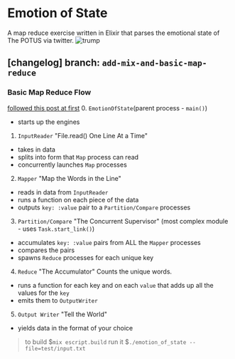 # Emotion of State
A map reduce exercise written in Elixir that parses the emotional state of The POTUS via twitter. ![trump](https://github.com/marka2g/emotion_of_state/blob/master/trumpski.png)

## [changelog] branch: `add-mix-and-basic-map-reduce`
### Basic Map Reduce Flow
[followed this post at first](https://hackernoon.com/build-a-mapreduce-flow-in-elixir-f97c317e457e)
0. `EmotionOfState`(parent process - `main()`)
  - starts up the engines
1. `InputReader` "File.read() One Line At a Time"
  - takes in data
  - splits into form that `Map` process can read
  - concurrently launches `Map` processes
2. `Mapper` "Map the Words in the Line"
  - reads in data from `InputReader`
  - runs a function on each piece of the data
  - outputs `key: :value` pair to a `Partition/Compare` processes
3. `Partition/Compare` "The Concurrent Supervisor"
    (most complex module - uses `Task.start_link()`)
  - accumulates `key: :value` pairs from ALL the `Mapper` processes
  - compares the pairs
  - spawns `Reduce` processes for each unique key
4. `Reduce` "The Accumulator"
    Counts the unique words.
  - runs a function for each key and on each `value` that adds up all the values for the `key`
  - emits them to `OutputWriter`
5. `Output Writer` "Tell the World"
  - yields data in the format of your choice

> to build
$`mix escript.build`
> run it
$`./emotion_of_state --file=test/input.txt`
